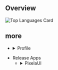 ## Overview

![Top Languages Card](https://github-readme-stats.vercel.app/api/top-langs/?username=yutailang0119&count_private=true&theme=prussian&layout=compact)

## more

- <details><summary>Profile</summary>
  <ul>
    <li><a href="https://github.com/yutailang0119/yutailang0119/blob/master/Profile/ja.md">ja</a></li>
  </ul>
</details>

- Release Apps
    - <details><summary>PixelaUI</summary><a href="https://apps.apple.com/us/app/pixelaui/id1495611090?itsct=apps_box&amp;itscg=30200" style="display: inline-block; overflow: hidden; border-top-left-radius: 13px; border-top-right-radius: 13px; border-bottom-right-radius: 13px; border-bottom-left-radius: 13px; width: 250px; height: 83px;"><img src="https://tools.applemediaservices.com/api/badges/download-on-the-app-store/black/en-US?size=250x83&amp;releaseDate=1579651200&h=1e4303cda42322cbdb5308477b42baba" alt="Download on the App Store" style="border-top-left-radius: 13px; border-top-right-radius: 13px; border-bottom-right-radius: 13px; border-bottom-left-radius: 13px; width: 250px; height: 83px;"></a><a href="https://github.com/yutailang0119/PixelaUI-App/wiki"><img src="https://github-readme-stats.vercel.app/api/pin/?username=yutailang0119&repo=PixelaUI-App&theme=prussian"></a></details>



<!--
**yutailang0119/yutailang0119** is a ✨ _special_ ✨ repository because its `README.md` (this file) appears on your GitHub profile.

Here are some ideas to get you started:

- 🔭 I’m currently working on ...
- 🌱 I’m currently learning ...
- 👯 I’m looking to collaborate on ...
- 🤔 I’m looking for help with ...
- 💬 Ask me about ...
- 📫 How to reach me: ...
- 😄 Pronouns: ...
- ⚡ Fun fact: ...
-->
